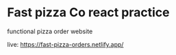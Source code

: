 # Fast pizza Co react practice

functional pizza order website

live: https://fast-pizza-orders.netlify.app/
